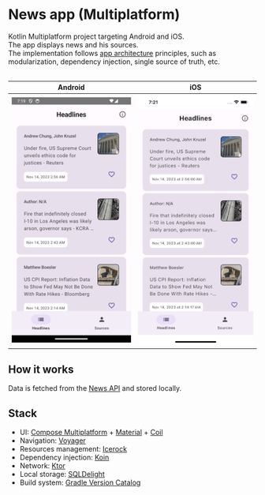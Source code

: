 # News app (Multiplatform)

Kotlin Multiplatform project targeting Android and iOS.<br>
The app displays news and his sources.<br>
The implementation follows [app architecture](https://developer.android.com/topic/architecture) principles, such as modularization, dependency injection, single source of truth, etc.<br><br>

|                                                                            Android                                                                             |                                                                           iOS                                                                           |
|:--------------------------------------------------------------------------------------------------------------------------------------------------------------:|:-------------------------------------------------------------------------------------------------------------------------------------------------------:|
| <img src="https://github.com/rbrauwers/news-app-multiplatform/blob/main/screenshots/headlines_android.png" alt="News app multiplaform (Android)" width="300"/> | <img src="https://github.com/rbrauwers/news-app-multiplatform/blob/main/screenshots/headlines_ios.png" alt="News app multiplatform (iOS)" width="300"/> |

## How it works
Data is fetched from the [News API](https://newsapi.org/) and stored locally.

## Stack
- UI: [Compose Multiplatform](https://www.jetbrains.com/lp/compose-multiplatform/) + [Material](https://m3.material.io/develop/android/jetpack-compose) + [Coil](https://github.com/Kamel-Media/Kamel)
- Navigation: [Voyager](https://voyager.adriel.cafe/)
- Resources management: [Icerock](https://github.com/icerockdev/moko-resources)
- Dependency injection: [Koin](https://insert-koin.io/)
- Network: [Ktor](https://ktor.io/)
- Local storage: [SQLDelight](https://github.com/cashapp/sqldelight)
- Build system: [Gradle Version Catalog](https://docs.gradle.org/current/userguide/platforms.html)
